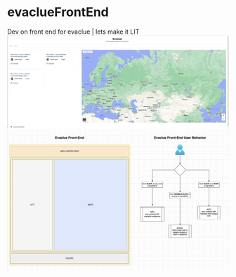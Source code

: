 # evaclueFrontEnd
Dev on front end for evaclue | lets make it LIT 
![Screenshot](assets/images/arch.png)
![Screenshot](assets/images/diagram.png)

